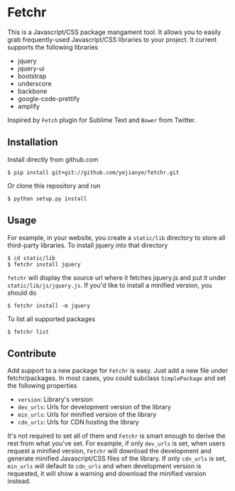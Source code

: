 Fetchr
===============

This is a Javascript/CSS package mangament tool. It allows you to easily grab frequently-used Javascript/CSS libraries to your project. It current supports the following libraries
- jquery
- jquery-ui
- bootstrap
- underscore
- backbone
- google-code-prettify
- amplify

Inspired by `Fetch` plugin for Sublime Text and `Bower` from Twitter.

Installation
-------------

Install directly from github.com

    $ pip install git+git://github.com/yejianye/fetchr.git

Or clone this repository and run

	$ python setup.py install

Usage
-------------

For example, in your website, you create a `static/lib` directory to store all third-party libraries. To install jquery into that directory

    $ cd static/lib
    $ fetchr install jquery

`fetchr` will display the source url where it fetches jquery.js and put it under `static/lib/js/jquery.js`. If you'd like to install a minified version, you should do

    $ fetchr install -m jquery

To list all supported packages

    $ fetchr list

Contribute
---------------

Add support to a new package for `Fetchr` is easy. Just add a new file under fetchr/packages. In most cases, you could subclass `SimplePackage` and set the following properties

- `version`: Library's version
- `dev_urls`: Urls for development version of the library
- `min_urls`: Urls for minified version of the library
- `cdn_urls`: Urls for CDN hosting the library

It's not required to set all of them and `Fetchr` is smart enough to derive the rest from what you've set. For example, if only `dev_urls` is set, when users request a minified version, `Fetchr` will download the development and generate minified Javascript/CSS files of the library. If only `cdn_urls` is set, `min_urls` will default to `cdn_urls` and when development version is requested, it will show a warning and download the minified version instead.

